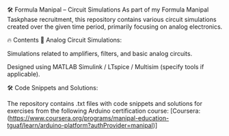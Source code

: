🛠️ Formula Manipal – Circuit Simulations
As part of my Formula Manipal Taskphase recruitment, this repository contains various circuit simulations created over the given time period, primarily focusing on analog electronics.

🔥 Contents
🔌 Analog Circuit Simulations:

Simulations related to amplifiers, filters, and basic analog circuits.

Designed using MATLAB Simulink / LTspice / Multisim (specify tools if applicable).

🛠️ Code Snippets and Solutions:

The repository contains .txt files with code snippets and solutions for exercises from the following Arduino certification course:
[Coursera:(https://www.coursera.org/programs/manipal-education-tguaf/learn/arduino-platform?authProvider=manipal)]
